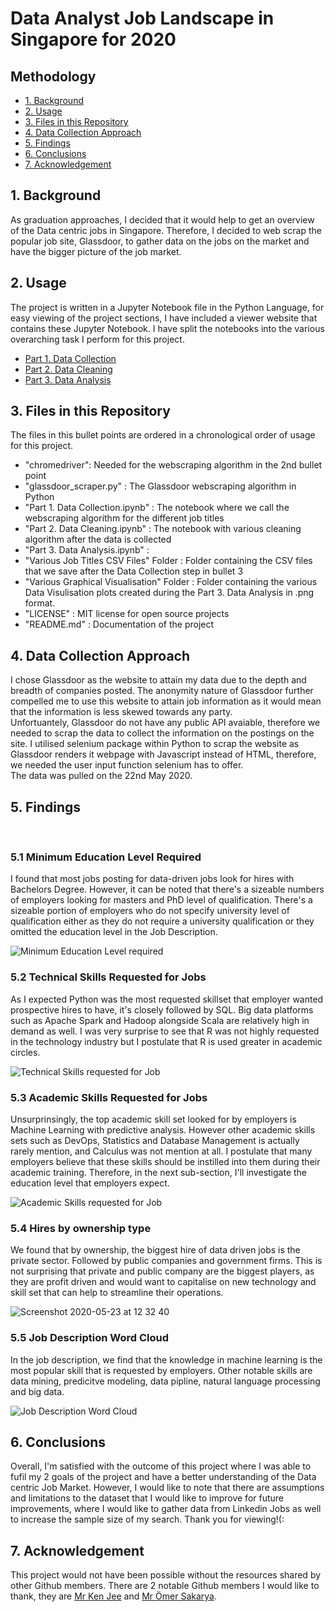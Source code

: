 # Data Analyst Job Landscape in Singapore for 2020

## Methodology
* [1. Background](#point_1)
* [2. Usage](#point_2)
* [3. Files in this Repository](#point_3)
* [4. Data Collection Approach](#point_4)
* [5. Findings](#point_5)
* [6. Conclusions](#point_6)
* [7. Acknowledgement](#point_7)

<a id="point_1"></a>
## 1. Background
As graduation approaches, I decided that it would help to get an overview of the Data centric jobs in Singapore. Therefore, I decided to web scrap the popular job site, Glassdoor, to gather data on the jobs on the market and have the bigger picture of the job market.


<a id="point_2"></a>
## 2. Usage
The project is written in a Jupyter Notebook file in the Python Language, for easy viewing of the project sections, I have included a viewer website that contains these Jupyter Notebook. I have split the notebooks into the various overarching task I perform for this project.
* [Part 1. Data Collection](https://nbviewer.jupyter.org/github/jamesgsw/Data-Analyst-Job-Landscape-in-2020/blob/master/Part%201.%20Data%20Collection.ipynb)
* [Part 2. Data Cleaning](https://nbviewer.jupyter.org/github/jamesgsw/Data-Analyst-Job-Landscape-in-2020/blob/master/Part%202.%20Data%20Cleaning.ipynb)
* [Part 3. Data Analysis](https://nbviewer.jupyter.org/github/jamesgsw/Exploring-the-Big-Data-and-Analytics-Job-Market-in-Singapore-2020/blob/master/Part%203.%20Data%20Analysis.ipynb)

<a id="point_3"></a>
## 3. Files in this Repository
The files in this bullet points are ordered in a chronological order of usage for this project.
* "chromedriver": Needed for the webscraping algorithm in the 2nd bullet point
* "glassdoor_scraper.py" : The Glassdoor webscraping algorithm in Python
* "Part 1. Data Collection.ipynb" : The notebook where we call the webscraping algorithm for the different job titles
* "Part 2. Data Cleaning.ipynb" : The notebook with various cleaning algorithm after the data is collected
* "Part 3. Data Analysis.ipynb" : 
* "Various Job Titles CSV Files" Folder : Folder containing the CSV files that we save after the Data Collection step in bullet 3
* "Various Graphical Visualisation" Folder : Folder containing the various Data Visulisation plots created during the Part 3. Data Analysis in .png format.
* "LICENSE" : MIT license for open source projects
* "README.md" : Documentation of the project


<a id="point_4"></a>
## 4. Data Collection Approach
I chose Glassdoor as the website to attain my data due to the depth and breadth of companies posted. The anonymity nature of Glassdoor further compelled me to use this website to attain job information as it would mean that the information is less skewed towards any party.
<br> Unfortuantely, Glassdoor do not have any public API avaiable, therefore we needed to scrap the data to collect the information on the postings on the site. I utilised selenium package within Python to scrap the website as Glassdoor renders it webpage with Javascript instead of HTML, therefore, we needed the user input function selenium has to offer.
<br> The data was pulled on the 22nd May 2020.

<a id="point_5"></a>
## 5. Findings
<br>
<h3> 5.1 Minimum Education Level Required </h3>
I found that most jobs posting for data-driven jobs look for hires with Bachelors Degree. However, it can be noted that there's a sizeable numbers of employers looking for masters and PhD level of qualification. There's a sizeable portion of employers who do not specify university level of qualification either as they do not require a university qualification or they omitted the education level in the Job Description.

![Minimum Education Level required](https://user-images.githubusercontent.com/36501392/82721446-bf5ecf80-9cef-11ea-9f57-d48ad5d65426.png)


<h3> 5.2 Technical Skills Requested for Jobs </h3>
As I expected Python was the most requested skillset that employer wanted prospective hires to have, it's closely followed by SQL. Big data platforms such as Apache Spark and Hadoop alongside Scala are relatively high in demand as well.
I was very surprise to see that R was not highly requested in the technology industry but I postulate that R is used greater in academic circles.

![Technical Skills requested for Job](https://user-images.githubusercontent.com/36501392/82721458-cd145500-9cef-11ea-80fe-48f0f39d6865.png)


<h3> 5.3 Academic Skills Requested for Jobs </h3>
Unsurprinsingly, the top academic skill set looked for by employers is Machine Learning with predictive analysis. However other academic skills sets such as DevOps, Statistics and Database Management is actually rarely mention, and Calculus was not mention at all.
I postulate that many employers believe that these skills should be instilled into them during their academic training. Therefore, in the next sub-section, I'll investigate the education level that employers expect.

![Academic Skills requested for Job](https://user-images.githubusercontent.com/36501392/82721464-d3a2cc80-9cef-11ea-8ca8-1f0f14cb75db.png)


<h3> 5.4 Hires by ownership type </h3>
We found that by ownership, the biggest hire of data driven jobs is the private sector. Followed by public companies and government firms. This is not surprising that private and public company are the biggest players, as they are profit driven and would want to capitalise on new technology and skill set that can help to streamline their operations.

![Screenshot 2020-05-23 at 12 32 40](https://user-images.githubusercontent.com/36501392/82721645-8de70380-9cf1-11ea-9747-a1f81a8023db.png)

<h3> 5.5 Job Description Word Cloud </h3>
In the job description, we find that the knowledge in machine learning is the most popular skill that is requested by employers. Other notable skills are data mining, predicitve modeling, data pipline, natural language processing and big data.

![Job Description Word Cloud](https://user-images.githubusercontent.com/36501392/82721433-a9e9a580-9cef-11ea-86df-defbd17b1b34.png)

<a id="point_6"></a>
## 6. Conclusions
Overall, I'm satisfied with the outcome of this project where I was able to fufil my 2 goals of the project and have a better understanding of the Data centric Job Market. However, I would like to note that there are assumptions and limitations to the dataset that I would like to improve for future improvements, where I would like to gather data from Linkedin Jobs as well to increase the sample size of my search.
Thank you for viewing!(:

<a id="point_7"></a>
## 7. Acknowledgement
This project would not have been possible without the resources shared by other Github members. There are 2 notable Github members I would like to thank, they are [Mr Ken Jee](https://github.com/PlayingNumbers) and [Mr Ömer Sakarya](https://github.com/arapfaik).
